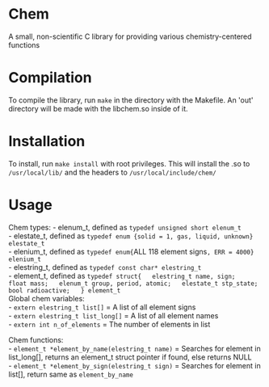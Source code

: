 # Chem
A small, non-scientific C library for providing various chemistry-centered functions

# Compilation
To compile the library, run `make` in the directory with the Makefile. An 'out' directory will be made with the libchem.so inside of it.

# Installation
To install, run `make install` with root privileges. This will install the .so to `/usr/local/lib/` and the headers to `/usr/local/include/chem/`

# Usage
Chem types:
        - elenum_t, defined as `typedef unsigned short elenum_t`  
        - elestate_t, defined as `typedef enum {solid = 1, gas, liquid, unknown} elestate_t`  
        - elenium_t, defined as `typedef enum{`ALL 118 element signs`, ERR = 4000} elenium_t`  
        - elestring_t, defined as `typedef const char* elestring_t`  
        - element_t, defined as `typedef struct{  
                                        elestring_t name, sign;  
                                        float mass;  
                                        elenum_t group, period, atomic;  
                                        elestate_t stp_state;  
                                        bool radioactive;  
                                        } element_t`  
Global chem variables:  
        - `extern elestring_t list[]` = A list of all element signs  
        - `extern elestring_t list_long[]` = A list of all element names  
        - `extern int n_of_elements` = The number of elements in list  

Chem functions:  
      - `element_t *element_by_name(elestring_t name)` = Searches for element in list_long[], returns an element_t struct pointer if found, else returns NULL  
      - `element_t *element_by_sign(elestring_t sign)` = Searches for element in list[], return same as `element_by_name`  
